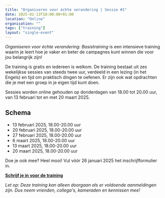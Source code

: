 ```yaml
---
title: "Organiseren voor échte verandering | Sessie #1"
date: 2025-02-13T18:00:00+01:00
location: "Online"
organisation: ""
tags: ["training"]
layout: "single-event"
---
```


_Organiseren voor échte verandering: Basistraining_ is een intensieve training waarin je leert hoe je vaker en beter de campagnes kunt winnen die voor jou belangrijk zijn!

De training is gratis en iedereen is welkom. De training bestaat uit zes wekelijkse sessies van steeds twee uur, verdeeld in een lezing (in het Engels) en tijd om praktisch dingen te oefenen. Er zijn ook wat opdrachten die je met een groep in je eigen tijd kunt doen.

Sessies worden online gehouden op donderdagen van 18.00 tot 20.00 uur, van 13 februari tot en met 20 maart 2025.

## Schema

- 13 februari 2025, 18.00-20.00 uur
- 20 februari 2025, 18.00-20.00 uur
- 27 februari 2025, 18.00-20.00 uur
- 6 maart 2025, 18.00-20.00 uur
- 13 maart 2025, 18.00-20.00 uur
- 20 maart 2025, 18.00-20.00 uur

Doe je ook mee? Heel mooi! Vul vóór 26 januari 2025 het inschrijfformulier in.

[**Schrijf je in voor de training**](https://tally.so/r/wLM27y)

_Let op: Deze training kan alleen doorgaan als er voldoende aanmeldingen zijn. Dus neem vrienden, collega's, kameraden en kennissen mee!_
